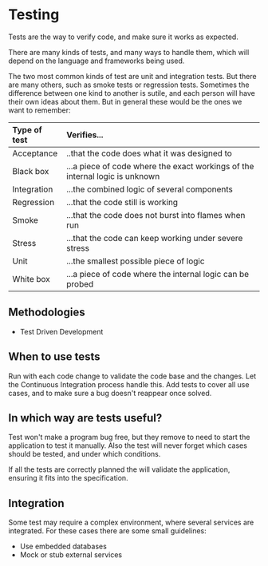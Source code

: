 # Testing

Tests are the way to verify code, and make sure it works as expected.

There are many kinds of tests, and many ways to handle them, which will depend on the language and frameworks being used.

The two most common kinds of test are unit and integration tests. But there are many others, such as smoke tests or regression tests. Sometimes the difference between one kind to another is sutile, and each person will have their own ideas about them. But in general these would be the ones we want to remember:

| Type of test | Verifies... |
| :--- | :--- |
| Acceptance | ..that the code does what it was designed to |
| Black box | ...a piece of code where the exact workings of the internal logic is unknown |
| Integration | ...the combined logic of several components |
| Regression | ...that the code still is working |
| Smoke | ...that the code does not burst into flames when run |
| Stress | ...that the code can keep working under severe stress |
| Unit | ...the smallest possible piece of logic |
| White box | ...a piece of code where the internal logic can be probed |

## Methodologies

* Test Driven Development

## When to use tests

Run with each code change to validate the code base and the changes. Let the Continuous Integration process handle this. Add tests to cover all use cases, and to make sure a bug doesn't reappear once solved.

## In which way are tests useful?

Test won't make a program bug free, but they remove to need to start the application to test it manually. Also the test will never forget which cases should be tested, and under which conditions.

If all the tests are correctly planned the will validate the application, ensuring it fits into the specification.

## Integration

Some test may require a complex environment, where several services are integrated. For these cases there are some small guidelines:

* Use embedded databases
* Mock or stub external services

